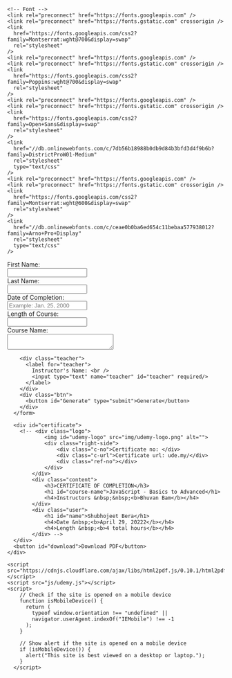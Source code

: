 <!DOCTYPE html>
<html lang="en">
  <head>
    <meta charset="utf-8" />
    <meta name="viewport" content="width=device-width, initial-scale=1" />
    <title>Udemy Certificate Generator</title>
    <link rel="stylesheet" href="css/udemy.css" />
    <link rel="icon" type="image/x-icon" href="img/udemy.png" />

    <!-- Font -->
    <link rel="preconnect" href="https://fonts.googleapis.com" />
    <link rel="preconnect" href="https://fonts.gstatic.com" crossorigin />
    <link
      href="https://fonts.googleapis.com/css2?family=Montserrat:wght@700&display=swap"
      rel="stylesheet"
    />
    <link rel="preconnect" href="https://fonts.googleapis.com" />
    <link rel="preconnect" href="https://fonts.gstatic.com" crossorigin />
    <link
      href="https://fonts.googleapis.com/css2?family=Poppins:wght@700&display=swap"
      rel="stylesheet"
    />
    <link rel="preconnect" href="https://fonts.googleapis.com" />
    <link rel="preconnect" href="https://fonts.gstatic.com" crossorigin />
    <link
      href="https://fonts.googleapis.com/css2?family=Open+Sans&display=swap"
      rel="stylesheet"
    />
    <link
      href="//db.onlinewebfonts.com/c/7db56b18988b0db9d84b3bfd3d4f9b6b?family=DistrictProW01-Medium"
      rel="stylesheet"
      type="text/css"
    />
    <link rel="preconnect" href="https://fonts.googleapis.com" />
    <link rel="preconnect" href="https://fonts.gstatic.com" crossorigin />
    <link
      href="https://fonts.googleapis.com/css2?family=Montserrat:wght@600&display=swap"
      rel="stylesheet"
    />
    <link
      href="//db.onlinewebfonts.com/c/ceae0b0ba6ed654c11bebaa577938012?family=Arno+Pro+Display"
      rel="stylesheet"
      type="text/css"
    />
  </head>

  <body>
    <div class="container">
      <form action="#" id="form">
        <div class="first-name">
          <label for="fname">
            First Name: <br />
            <input type="text" name="fname" id="fname" required/>
          </label>
        </div>
        <div class="last-name">
          <label for="lname">
            Last Name: <br />
            <input type="text" name="lname" id="lname" required/>
          </label>
        </div>
        <div class="date">
          <label for="date">
            Date of Completion: <br />
            <input
              type="text"
              name="date"
              id="date"
              placeholder="Example: Jan. 25, 2000" required
            />
          </label>
        </div>
        <div class="length">
          <label for="length">
            Length of Course: <br />
            <input type="number" name="length" id="length" required/>
          </label>
        </div>
        <div class="course">
          <label for="course">Course Name:</label>
          <br />
          <textarea name="course" id="course" rows="2" cols="28" required></textarea>
        </div>

        <div class="teacher">
          <label for="teacher">
            Instructor's Name: <br />
            <input type="text" name="teacher" id="teacher" required/>
          </label>
        </div>
        <div class="btn">
          <button id="Generate" type="submit">Generate</button>
        </div>
      </form>

      <div id="certificate">
        <!-- <div class="logo">
                <img id="udemy-logo" src="img/udemy-logo.png" alt="">
                <div class="right-side">
                    <div class="c-no">Certificate no: </div>
                    <div class="c-url">Certificate url: ude.my/</div>
                    <div class="ref-no"></div>
                </div>
            </div>
            <div class="content">
                <h3>CERTIFICATE OF COMPLETION</h3>
                <h1 id="course-name">JavaScript - Basics to Advanced</h1>
                <h4>Instructors &nbsp;&nbsp;<b>Bhuvan Bam</b></h4>
            </div>
            <div class="user">
                <h1 id="name">Shubhojeet Bera</h1>
                <h4>Date &nbsp;<b>April 29, 20222</b></h4>
                <h4>Length &nbsp;<b>4 total hours</b></h4>
            </div> -->
      </div>
      <button id="download">Download PDF</button>
    </div>

    <script src="https://cdnjs.cloudflare.com/ajax/libs/html2pdf.js/0.10.1/html2pdf.bundle.min.js"></script>
    <script src="js/udemy.js"></script>
    <script>
        // Check if the site is opened on a mobile device
        function isMobileDevice() {
          return (
            typeof window.orientation !== "undefined" ||
            navigator.userAgent.indexOf("IEMobile") !== -1
          );
        }
      
        // Show alert if the site is opened on a mobile device
        if (isMobileDevice()) {
          alert("This site is best viewed on a desktop or laptop.");
        }
      </script>
      
  </body>
</html>
